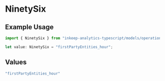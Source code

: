 # NinetySix

## Example Usage

```typescript
import { NinetySix } from "inkeep-analytics-typescript/models/operations";

let value: NinetySix = "firstPartyEntities_hour";
```

## Values

```typescript
"firstPartyEntities_hour"
```
